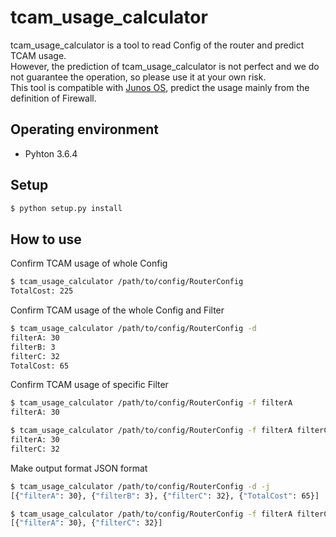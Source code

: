 # tcam_usage_calculator
tcam_usage_calculator is a tool to read Config of the router and predict TCAM usage.  
However, the prediction of tcam_usage_calculator is not perfect and we do not guarantee the operation, so please use it at your own risk.  
This tool is compatible with [Junos OS](https://www.juniper.net/jp/jp/products-services/nos/junos/), predict the usage mainly from the definition of Firewall.

## Operating environment
* Pyhton 3.6.4

## Setup
```bash
$ python setup.py install
```

## How to use
Confirm TCAM usage of whole Config
```bash
$ tcam_usage_calculator /path/to/config/RouterConfig
TotalCost: 225
```

Confirm TCAM usage of the whole Config and Filter
```bash
$ tcam_usage_calculator /path/to/config/RouterConfig -d
filterA: 30
filterB: 3
filterC: 32
TotalCost: 65
```

Confirm TCAM usage of specific Filter
```bash
$ tcam_usage_calculator /path/to/config/RouterConfig -f filterA
filterA: 30

$ tcam_usage_calculator /path/to/config/RouterConfig -f filterA filterC
filterA: 30
filterC: 32
```

Make output format JSON format
```bash
$ tcam_usage_calculator /path/to/config/RouterConfig -d -j
[{"filterA": 30}, {"filterB": 3}, {"filterC": 32}, {"TotalCost": 65}]

$ tcam_usage_calculator /path/to/config/RouterConfig -f filterA filterC -j
[{"filterA": 30}, {"filterC": 32}]
```
